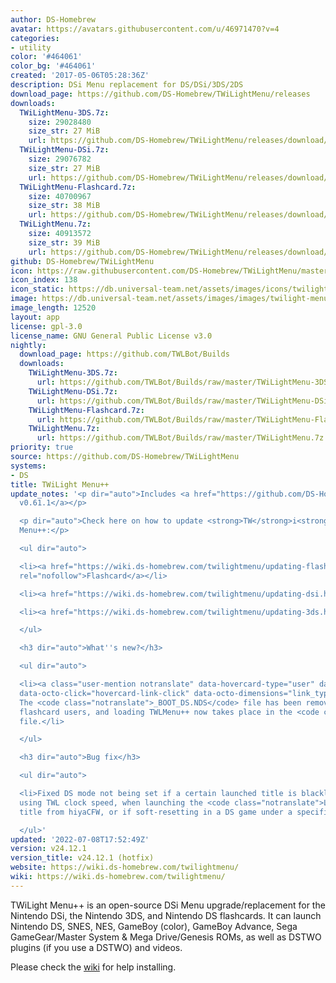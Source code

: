 ```yaml
---
author: DS-Homebrew
avatar: https://avatars.githubusercontent.com/u/46971470?v=4
categories:
- utility
color: '#464061'
color_bg: '#464061'
created: '2017-05-06T05:28:36Z'
description: DSi Menu replacement for DS/DSi/3DS/2DS
download_page: https://github.com/DS-Homebrew/TWiLightMenu/releases
downloads:
  TWiLightMenu-3DS.7z:
    size: 29028480
    size_str: 27 MiB
    url: https://github.com/DS-Homebrew/TWiLightMenu/releases/download/v24.12.1/TWiLightMenu-3DS.7z
  TWiLightMenu-DSi.7z:
    size: 29076782
    size_str: 27 MiB
    url: https://github.com/DS-Homebrew/TWiLightMenu/releases/download/v24.12.1/TWiLightMenu-DSi.7z
  TWiLightMenu-Flashcard.7z:
    size: 40700967
    size_str: 38 MiB
    url: https://github.com/DS-Homebrew/TWiLightMenu/releases/download/v24.12.1/TWiLightMenu-Flashcard.7z
  TWiLightMenu.7z:
    size: 40913572
    size_str: 39 MiB
    url: https://github.com/DS-Homebrew/TWiLightMenu/releases/download/v24.12.1/TWiLightMenu.7z
github: DS-Homebrew/TWiLightMenu
icon: https://raw.githubusercontent.com/DS-Homebrew/TWiLightMenu/master/booter/Twilight%2B%2B-animated%20icon-fix.gif
icon_index: 138
icon_static: https://db.universal-team.net/assets/images/icons/twilight-menu.png
image: https://db.universal-team.net/assets/images/images/twilight-menu.png
image_length: 12520
layout: app
license: gpl-3.0
license_name: GNU General Public License v3.0
nightly:
  download_page: https://github.com/TWLBot/Builds
  downloads:
    TWiLightMenu-3DS.7z:
      url: https://github.com/TWLBot/Builds/raw/master/TWiLightMenu-3DS.7z
    TWiLightMenu-DSi.7z:
      url: https://github.com/TWLBot/Builds/raw/master/TWiLightMenu-DSi.7z
    TWiLightMenu-Flashcard.7z:
      url: https://github.com/TWLBot/Builds/raw/master/TWiLightMenu-Flashcard.7z
    TWiLightMenu.7z:
      url: https://github.com/TWLBot/Builds/raw/master/TWiLightMenu.7z
priority: true
source: https://github.com/DS-Homebrew/TWiLightMenu
systems:
- DS
title: TWiLight Menu++
update_notes: '<p dir="auto">Includes <a href="https://github.com/DS-Homebrew/nds-bootstrap/releases/tag/v0.61.1">nds-bootstrap
  v0.61.1</a></p>

  <p dir="auto">Check here on how to update <strong>TW</strong>i<strong>L</strong>ight
  Menu++:</p>

  <ul dir="auto">

  <li><a href="https://wiki.ds-homebrew.com/twilightmenu/updating-flashcard.html"
  rel="nofollow">Flashcard</a></li>

  <li><a href="https://wiki.ds-homebrew.com/twilightmenu/updating-dsi.html" rel="nofollow">DSi</a></li>

  <li><a href="https://wiki.ds-homebrew.com/twilightmenu/updating-3ds.html" rel="nofollow">3DS</a></li>

  </ul>

  <h3 dir="auto">What''s new?</h3>

  <ul dir="auto">

  <li><a class="user-mention notranslate" data-hovercard-type="user" data-hovercard-url="/users/lifehackerhansol/hovercard"
  data-octo-click="hovercard-link-click" data-octo-dimensions="link_type:self" href="https://github.com/lifehackerhansol">@lifehackerhansol</a>:
  The <code class="notranslate">_BOOT_DS.NDS</code> file has been removed for R4i-SDHC
  flashcard users, and loading TWLMenu++ now takes place in the <code class="notranslate">R4.dat</code>
  file.</li>

  </ul>

  <h3 dir="auto">Bug fix</h3>

  <ul dir="auto">

  <li>Fixed DS mode not being set if a certain launched title is blacklisted from
  using TWL clock speed, when launching the <code class="notranslate">Last-run ROM</code>
  title from hiyaCFW, or if soft-resetting in a DS game under a specific condition.</li>

  </ul>'
updated: '2022-07-08T17:52:49Z'
version: v24.12.1
version_title: v24.12.1 (hotfix)
website: https://wiki.ds-homebrew.com/twilightmenu/
wiki: https://wiki.ds-homebrew.com/twilightmenu/
---
```

TWiLight Menu++ is an open-source DSi Menu upgrade/replacement for the Nintendo DSi, the Nintendo 3DS, and Nintendo DS flashcards. It can launch Nintendo DS, SNES, NES, GameBoy (color), GameBoy Advance, Sega GameGear/Master System & Mega Drive/Genesis ROMs, as well as DSTWO plugins (if you use a DSTWO) and videos.

Please check the [wiki](https://wiki.ds-homebrew.com/twilightmenu/) for help installing.